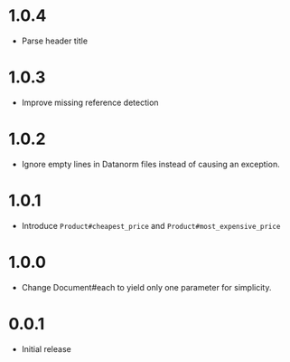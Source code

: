 # 1.0.4

- Parse header title

# 1.0.3

- Improve missing reference detection

# 1.0.2

- Ignore empty lines in Datanorm files instead of causing an exception.

# 1.0.1

- Introduce `Product#cheapest_price` and `Product#most_expensive_price`

# 1.0.0

- Change Document#each to yield only one parameter for simplicity.

# 0.0.1

- Initial release
